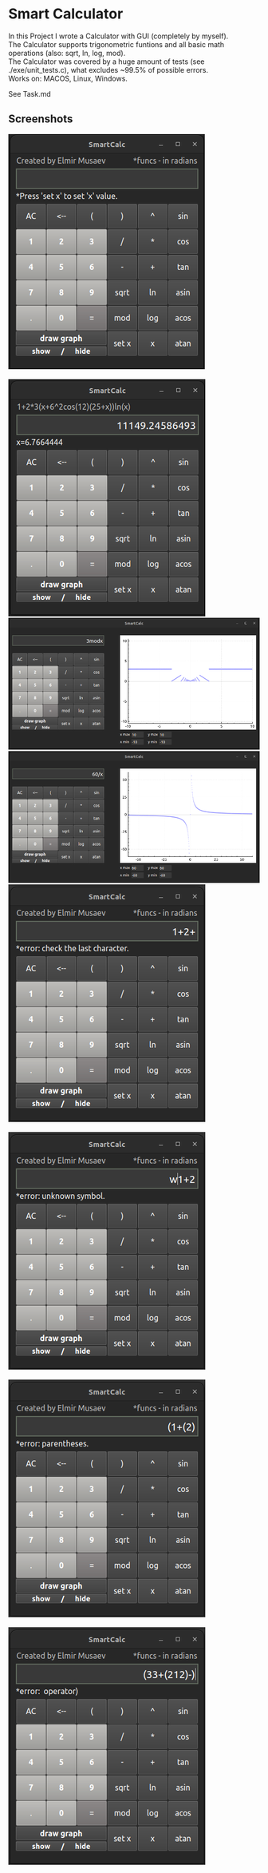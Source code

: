 # Smart Calculator
In this Project I wrote a Calculator with GUI (completely by myself).  
The Calculator supports trigonometric funtions and all basic math operations (also: sqrt, ln, log, mod).  
The Calculator was covered by a huge amount of tests (see ./exe/unit_tests.c), what excludes ~99.5% of possible errors.  
Works on: MACOS, Linux, Windows.  

See Task.md  

## Screenshots

![./screenshots/1_default.jpeg](./screenshots/1_default.jpeg)&emsp;&emsp;&emsp;&emsp;&emsp;&emsp;&emsp;&emsp;&emsp;&emsp;![./screenshots/2_expr_x.jpeg](./screenshots/2_expr_x.jpeg)  
![./screenshots/3_graph1.jpeg](./screenshots/3_graph1.jpeg)  
![./screenshots/4_graph2.jpeg](./screenshots/4_graph2.jpeg)  
![./screenshots/5_er_lastchar.png](./screenshots/5_er_lastchar.png)&emsp;&emsp;&emsp;&emsp;&emsp;&emsp;&emsp;&emsp;&emsp;&emsp;![./screenshots/6_er_unksym.png](./screenshots/6_er_unksym.png)&emsp;&emsp;&emsp;&emsp;&emsp;&emsp;&emsp;&emsp;&emsp;&emsp;![./screenshots/7_er_parenth.png](./screenshots/7_er_parenth.png)&emsp;&emsp;&emsp;&emsp;&emsp;&emsp;&emsp;&emsp;&emsp;&emsp;![./screenshots/8_er_operator.png](./screenshots/8_er_operator.png)  
